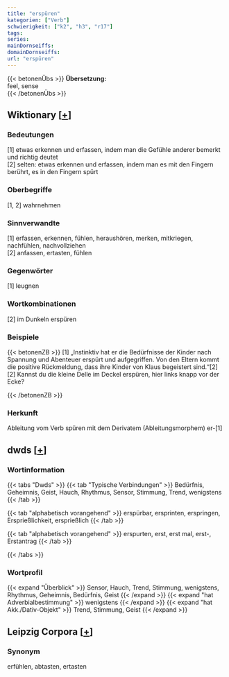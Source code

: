 ```yaml
---
title: "erspüren"
kategorien: ["Verb"]
schwierigkeit: ["k2", "h3", "r17"]
tags:
series:
mainDornseiffs:
domainDornseiffs:
url: "erspüren"
---
```


{{< betonenÜbs >}}
**Übersetzung:**  
feel, sense  
{{< /betonenÜbs >}}

## Wiktionary [[+](https://de.wiktionary.org/wiki/erspüren)]

### Bedeutungen
[1] etwas erkennen und erfassen, indem man die Gefühle anderer bemerkt und richtig deutet  
[2] selten: etwas erkennen und erfassen, indem man es mit den Fingern berührt, es in den Fingern spürt  

### Oberbegriffe
[1, 2] wahrnehmen  

### Sinnverwandte
[1] erfassen, erkennen, fühlen, heraushören, merken, mitkriegen, nachfühlen, nachvollziehen  
[2] anfassen, ertasten, fühlen  

### Gegenwörter
[1] leugnen  

### Wortkombinationen
[2] im Dunkeln erspüren  

### Beispiele
{{< betonenZB >}}
[1] „Instinktiv hat er die Bedürfnisse der Kinder nach Spannung und Abenteuer erspürt und aufgegriffen. Von den Eltern kommt die positive Rückmeldung, dass ihre Kinder von Klaus begeistert sind.“[2]  
[2] Kannst du die kleine Delle im Deckel erspüren, hier links knapp vor der Ecke?  

{{< /betonenZB >}}
### Herkunft
Ableitung vom Verb spüren mit dem Derivatem (Ableitungsmorphem) er-[1]  



## dwds [[+](https://www.dwds.de/wb/erspüren)]

### Wortinformation
{{< tabs "Dwds" >}}
{{< tab "Typische Verbindungen" >}}
Bedürfnis, Geheimnis, Geist, Hauch, Rhythmus, Sensor, Stimmung, Trend, wenigstens
{{< /tab >}}

{{< tab "alphabetisch vorangehend" >}}
erspürbar, ersprinten, erspringen, Ersprießlichkeit, ersprießlich
{{< /tab >}}

{{< tab "alphabetisch vorangehend" >}}
erspurten, erst, erst mal, erst-, Erstantrag
{{< /tab >}}

{{< /tabs >}}

### Wortprofil
{{< expand "Überblick" >}} Sensor, Hauch, Trend, Stimmung, wenigstens, Rhythmus, Geheimnis, Bedürfnis, Geist {{< /expand >}}
{{< expand "hat Adverbialbestimmung" >}} wenigstens {{< /expand >}}
{{< expand "hat Akk./Dativ-Objekt" >}} Trend, Stimmung, Geist {{< /expand >}}

## Leipzig Corpora [[+](https://corpora.uni-leipzig.de/en/res?word=erspüren&corpusId=deu_newscrawl-public_2018)]


### Synonym
erfühlen, abtasten, ertasten


